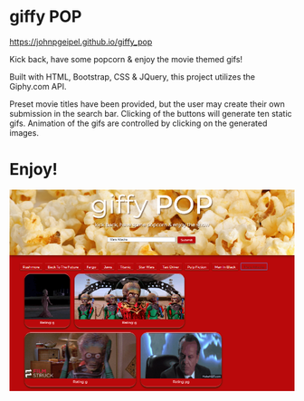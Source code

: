 # giffy POP
https://johnpgeipel.github.io/giffy_pop

Kick back, have some popcorn & enjoy the movie themed gifs!

Built with HTML, Bootstrap, CSS & JQuery, this project utilizes the Giphy.com API.

Preset movie titles have been provided, but the user may create their own submission in the search bar. Clicking of the buttons will generate ten static gifs. Animation of the gifs are controlled by clicking on the generated images.

# Enjoy!

![giffy POP screenshot](https://github.com/johnpgeipel/giffy_pop/blob/master/assets/images/giffy_pop_shot.PNG)


